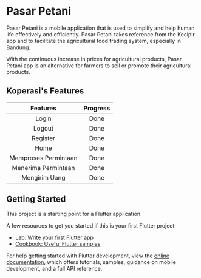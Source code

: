# Pasar Petani

Pasar Petani is a mobile application that is used to simplify and help human life effectively and efficiently. Pasar Petani takes reference from the Kecipir app and to facilitate the agricultural food trading system, especially in Bandung.

With the continuous increase in prices for agricultural products, Pasar Petani app is an alternative for farmers to sell or promote their agricultural products.

## Koperasi's Features
|       Features       | Progress |
|:--------------------:|:--------:|
|        Login         |   Done   |
|        Logout        |   Done   |
|       Register       |   Done   |
|         Home         |   Done   |
| Memproses Permintaan |   Done   |
| Menerima Permintaan  |   Done   |
|    Mengirim Uang     |   Done   |


## Getting Started

This project is a starting point for a Flutter application.

A few resources to get you started if this is your first Flutter project:

- [Lab: Write your first Flutter app](https://docs.flutter.dev/get-started/codelab)
- [Cookbook: Useful Flutter samples](https://docs.flutter.dev/cookbook)

For help getting started with Flutter development, view the
[online documentation](https://docs.flutter.dev/), which offers tutorials,
samples, guidance on mobile development, and a full API reference.

